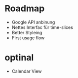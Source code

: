 # Roadmap

- Google API anbinung
- Nettes Interfac für time-slices
- Better Styleing
- First usage flow

# optinal
- Calendar View